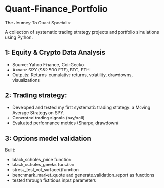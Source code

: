 # Quant-Finance_Portfolio
The Journey To Quant Specialist

A collection of systematic trading strategy projects and portfolio simulations using Python.

## 1: Equity & Crypto Data Analysis

- Source: Yahoo Finance, CoinGecko
- Assets: SPY (S&P 500 ETF), BTC, ETH
- Outputs: Returns, cumulative returns, volatility, drawdowns, visualizations

## 2: Trading strategy:
- Developed and tested my first systematic trading strategy: a Moving Average Strategy on SPY.
- Generated trading signals (buy/sell)
- Evaluated performance metrics (Sharpe, drawdown)

## 3: Options model validation
Built:
- black_scholes_price function 
- black_scholes_greeks function
- stress_test_vol_surface()function
- benchmark_market_quote and generate_validation_report as functions
- tested through fictitious input parameters


